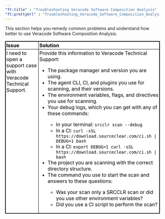 ```yaml
---
"ft:title" : "Troubleshooting Veracode Software Composition Analysis"
"ft:prettyUrl" : "Troubleshooting_Veracode_Software_Composition_Analysis"
---
```

This section helps you remedy common problems and understand how better to use Veracode Software Composition Analysis.

<style>
table.veracode {
  width: 100%;
  background-color: #ffffff;
  border-collapse: collapse;
  border-width: 1px;
  border-color: #000000;
  border-style: solid;
  color: #000000;
}

table.veracode td, table.veracode th {
border-width: 1px;
border-color: #000000;
border-style: solid;
padding: 2px;
text-align: left;
vertical-align: top;
}

table.veracode thead {
background-color: ##F8F8F8;
}
</style>
<table class="veracode">
<thead>
<tr>
<th>Issue</th>
<th>Solution</th>
</tr>
</thead>
<tbody>
<tr>
<td>I need to open a support case with Veracode Technical Support.	</td>
<td>Provide this information to Veracode Technical Support:
<ul>
<li>The package manager and version you are using.</li>
<li>The agent CLI, CI, and plugins you use for scanning, and their versions.</li>
<li>The environment variables, flags, and directives you use for scanning.</li>
<li>Your debug logs, which you can get with any of these commands:</li>
<ul>
<li>In your terminal: <code>srcclr scan --debug</code></li>
<li>In a CI: <code>curl -sSL https://download.sourceclear.com/ci.sh | DEBUG=1 bash</code></li>
<li>In a CI: <code>export DEBUG=1 curl -sSL https://download.sourceclear.com/ci.sh | bash</code></li>
</ul>
<li>The project you are scanning with the correct directory structure.</li>
<li>The command you use to start the scan and answers to these questions:</li>
<ul>
<li>Was your scan only a SRCCLR scan or did you use other environment variables?</li>
<li>Did you use a CI script to perform the scan?</li>
</ul>
</ul>
</td>
</tr>
</tbody>
</table>